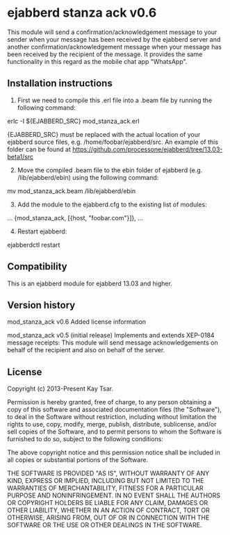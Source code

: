 ejabberd stanza ack v0.6
=========

This module will send a confirmation/acknowledgement message to your sender when your message has been received by the ejabberd server and another confirmation/acknowledgement message when your message has been received by the recipient of the message. It provides the same functionality in this regard as the mobile chat app "WhatsApp".

Installation instructions
---------
1. First we need to compile this .erl file into a .beam file by running the following command:

erlc -I ${EJABBERD_SRC} mod_stanza_ack.erl

{EJABBERD_SRC} must be replaced with the actual location of your ejabberd source files, e.g. /home/foobar/ejabberd/src. An example of this folder can be found at https://github.com/processone/ejabberd/tree/13.03-beta1/src

2. Move the compiled .beam file to the ebin folder of ejabberd (e.g. /lib/ejabberd/ebin) using the following command:

mv mod_stanza_ack.beam /lib/ejabberd/ebin

3. Add the module to the ejabberd.cfg to the existing list of modules:

...
  {mod_stanza_ack,  [{host, "foobar.com"}]},
...

4. Restart ejabberd:

ejabberdctl restart

Compatibility
---------
This is an ejabberd module for ejabberd 13.03 and higher. 

Version history
---------
mod_stanza_ack v0.6 
Added license information

mod_stanza_ack v0.5 (initial release)
Implements and extends XEP-0184 message receipts:
This module will send message acknowledgements on behalf of the recipient and also on behalf of the server.

License
---------
Copyright (c) 2013-Present Kay Tsar.

Permission is hereby granted, free of charge, to any person obtaining a copy
of this software and associated documentation files (the "Software"), to deal
in the Software without restriction, including without limitation the rights
to use, copy, modify, merge, publish, distribute, sublicense, and/or sell
copies of the Software, and to permit persons to whom the Software is
furnished to do so, subject to the following conditions:

The above copyright notice and this permission notice shall be included in
all copies or substantial portions of the Software.

THE SOFTWARE IS PROVIDED "AS IS", WITHOUT WARRANTY OF ANY KIND, EXPRESS OR
IMPLIED, INCLUDING BUT NOT LIMITED TO THE WARRANTIES OF MERCHANTABILITY,
FITNESS FOR A PARTICULAR PURPOSE AND NONINFRINGEMENT. IN NO EVENT SHALL THE
AUTHORS OR COPYRIGHT HOLDERS BE LIABLE FOR ANY CLAIM, DAMAGES OR OTHER
LIABILITY, WHETHER IN AN ACTION OF CONTRACT, TORT OR OTHERWISE, ARISING FROM,
OUT OF OR IN CONNECTION WITH THE SOFTWARE OR THE USE OR OTHER DEALINGS IN
THE SOFTWARE.
